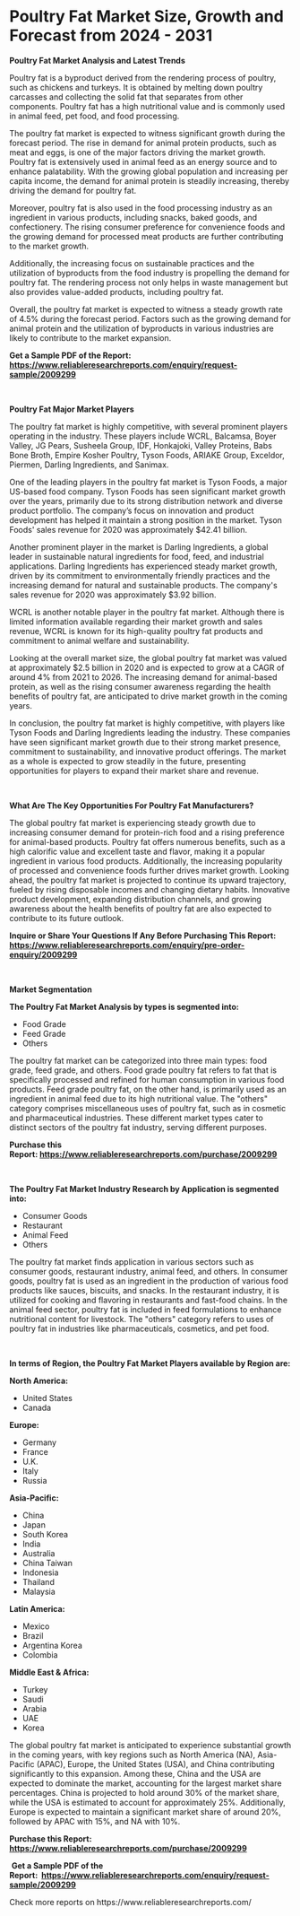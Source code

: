 <p><h1>Poultry Fat Market Size, Growth and Forecast from 2024 - 2031</h1></p><p><strong>Poultry Fat Market Analysis and Latest Trends</strong></p>
<p><p>Poultry fat is a byproduct derived from the rendering process of poultry, such as chickens and turkeys. It is obtained by melting down poultry carcasses and collecting the solid fat that separates from other components. Poultry fat has a high nutritional value and is commonly used in animal feed, pet food, and food processing.</p><p>The poultry fat market is expected to witness significant growth during the forecast period. The rise in demand for animal protein products, such as meat and eggs, is one of the major factors driving the market growth. Poultry fat is extensively used in animal feed as an energy source and to enhance palatability. With the growing global population and increasing per capita income, the demand for animal protein is steadily increasing, thereby driving the demand for poultry fat.</p><p>Moreover, poultry fat is also used in the food processing industry as an ingredient in various products, including snacks, baked goods, and confectionery. The rising consumer preference for convenience foods and the growing demand for processed meat products are further contributing to the market growth.</p><p>Additionally, the increasing focus on sustainable practices and the utilization of byproducts from the food industry is propelling the demand for poultry fat. The rendering process not only helps in waste management but also provides value-added products, including poultry fat.</p><p>Overall, the poultry fat market is expected to witness a steady growth rate of 4.5% during the forecast period. Factors such as the growing demand for animal protein and the utilization of byproducts in various industries are likely to contribute to the market expansion.</p></p>
<p><strong>Get a Sample PDF of the Report:&nbsp; <a href="https://www.reliableresearchreports.com/enquiry/request-sample/2009299">https://www.reliableresearchreports.com/enquiry/request-sample/2009299</a></strong></p>
<p>&nbsp;</p>
<p><strong>Poultry Fat Major Market Players</strong></p>
<p><p>The poultry fat market is highly competitive, with several prominent players operating in the industry. These players include WCRL, Balcamsa, Boyer Valley, JG Pears, Susheela Group, IDF, Honkajoki, Valley Proteins, Babs Bone Broth, Empire Kosher Poultry, Tyson Foods, ARIAKE Group, Exceldor, Piermen, Darling Ingredients, and Sanimax.</p><p>One of the leading players in the poultry fat market is Tyson Foods, a major US-based food company. Tyson Foods has seen significant market growth over the years, primarily due to its strong distribution network and diverse product portfolio. The company’s focus on innovation and product development has helped it maintain a strong position in the market. Tyson Foods' sales revenue for 2020 was approximately $42.41 billion.</p><p>Another prominent player in the market is Darling Ingredients, a global leader in sustainable natural ingredients for food, feed, and industrial applications. Darling Ingredients has experienced steady market growth, driven by its commitment to environmentally friendly practices and the increasing demand for natural and sustainable products. The company's sales revenue for 2020 was approximately $3.92 billion.</p><p>WCRL is another notable player in the poultry fat market. Although there is limited information available regarding their market growth and sales revenue, WCRL is known for its high-quality poultry fat products and commitment to animal welfare and sustainability.</p><p>Looking at the overall market size, the global poultry fat market was valued at approximately $2.5 billion in 2020 and is expected to grow at a CAGR of around 4% from 2021 to 2026. The increasing demand for animal-based protein, as well as the rising consumer awareness regarding the health benefits of poultry fat, are anticipated to drive market growth in the coming years.</p><p>In conclusion, the poultry fat market is highly competitive, with players like Tyson Foods and Darling Ingredients leading the industry. These companies have seen significant market growth due to their strong market presence, commitment to sustainability, and innovative product offerings. The market as a whole is expected to grow steadily in the future, presenting opportunities for players to expand their market share and revenue.</p></p>
<p>&nbsp;</p>
<p><strong>What Are The Key Opportunities For Poultry Fat Manufacturers?</strong></p>
<p><p>The global poultry fat market is experiencing steady growth due to increasing consumer demand for protein-rich food and a rising preference for animal-based products. Poultry fat offers numerous benefits, such as a high calorific value and excellent taste and flavor, making it a popular ingredient in various food products. Additionally, the increasing popularity of processed and convenience foods further drives market growth. Looking ahead, the poultry fat market is projected to continue its upward trajectory, fueled by rising disposable incomes and changing dietary habits. Innovative product development, expanding distribution channels, and growing awareness about the health benefits of poultry fat are also expected to contribute to its future outlook.</p></p>
<p><strong>Inquire or Share Your Questions If Any Before Purchasing This Report: <a href="https://www.reliableresearchreports.com/enquiry/pre-order-enquiry/2009299">https://www.reliableresearchreports.com/enquiry/pre-order-enquiry/2009299</a></strong></p>
<p>&nbsp;</p>
<p><strong>Market Segmentation</strong></p>
<p><strong>The Poultry Fat Market Analysis by types is segmented into:</strong></p>
<p><ul><li>Food Grade</li><li>Feed Grade</li><li>Others</li></ul></p>
<p><p>The poultry fat market can be categorized into three main types: food grade, feed grade, and others. Food grade poultry fat refers to fat that is specifically processed and refined for human consumption in various food products. Feed grade poultry fat, on the other hand, is primarily used as an ingredient in animal feed due to its high nutritional value. The "others" category comprises miscellaneous uses of poultry fat, such as in cosmetic and pharmaceutical industries. These different market types cater to distinct sectors of the poultry fat industry, serving different purposes.</p></p>
<p><strong>Purchase this Report:&nbsp;<a href="https://www.reliableresearchreports.com/purchase/2009299">https://www.reliableresearchreports.com/purchase/2009299</a></strong></p>
<p>&nbsp;</p>
<p><strong>The Poultry Fat Market Industry Research by Application is segmented into:</strong></p>
<p><ul><li>Consumer Goods</li><li>Restaurant</li><li>Animal Feed</li><li>Others</li></ul></p>
<p><p>The poultry fat market finds application in various sectors such as consumer goods, restaurant industry, animal feed, and others. In consumer goods, poultry fat is used as an ingredient in the production of various food products like sauces, biscuits, and snacks. In the restaurant industry, it is utilized for cooking and flavoring in restaurants and fast-food chains. In the animal feed sector, poultry fat is included in feed formulations to enhance nutritional content for livestock. The "others" category refers to uses of poultry fat in industries like pharmaceuticals, cosmetics, and pet food.</p></p>
<p>&nbsp;</p>
<p><strong>In terms of Region, the Poultry Fat Market Players available by Region are:</strong></p>
<p>
    <p> <strong> North America: </strong>
        <ul>
            <li>United States</li>
            <li>Canada</li>
        </ul>
        </p> 
    <p> <strong> Europe: </strong>
        <ul>
            <li>Germany</li>
            <li>France</li>
            <li>U.K.</li>
            <li>Italy</li>
            <li>Russia</li>
        </ul>
        </p> 
    <p> <strong> Asia-Pacific: </strong>
        <ul>
            <li>China</li>
            <li>Japan</li>
            <li>South Korea</li>
            <li>India</li>
            <li>Australia</li>
            <li>China Taiwan</li>
            <li>Indonesia</li>
            <li>Thailand</li>
            <li>Malaysia</li>
        </ul>
        </p> 
    <p> <strong> Latin America: </strong>
        <ul>
            <li>Mexico</li>
            <li>Brazil</li>
            <li>Argentina Korea</li>
            <li>Colombia</li>
        </ul>
        </p> 
    <p> <strong> Middle East & Africa: </strong>
        <ul>
            <li>Turkey</li>
            <li>Saudi</li>
            <li>Arabia</li>
            <li>UAE</li>
            <li>Korea</li>
        </ul>
    </p>
    </p>
<p><p>The global poultry fat market is anticipated to experience substantial growth in the coming years, with key regions such as North America (NA), Asia-Pacific (APAC), Europe, the United States (USA), and China contributing significantly to this expansion. Among these, China and the USA are expected to dominate the market, accounting for the largest market share percentages. China is projected to hold around 30% of the market share, while the USA is estimated to account for approximately 25%. Additionally, Europe is expected to maintain a significant market share of around 20%, followed by APAC with 15%, and NA with 10%.</p></p>
<p><strong>Purchase this Report: <a href="https://www.reliableresearchreports.com/purchase/2009299">https://www.reliableresearchreports.com/purchase/2009299</a></strong></p>
<p>&nbsp;<strong>Get a Sample PDF of the Report:&nbsp;&nbsp;<a href="https://www.reliableresearchreports.com/enquiry/request-sample/2009299">https://www.reliableresearchreports.com/enquiry/request-sample/2009299</a></strong></p>
<p><strong></strong></p>
<p>Check more reports on https://www.reliableresearchreports.com/</p>
